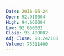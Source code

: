 ```yaml
---
Date: 2016-06-24
Open: 92.910004
High: 94.660004
Low: 92.650002
Close: 93.400002
Adj Close: 90.242188
Volume: 75311400
---
```

